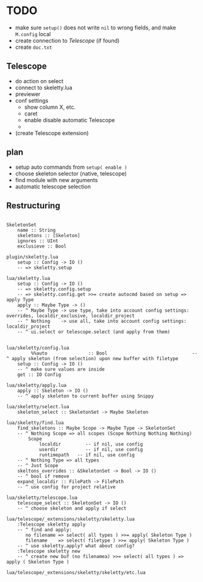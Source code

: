 # TODO
* make sure `setup()` does not write `nil` to wrong fields, and make `M.config` local
* create connection to _Telescope_ (if found)
* create `doc.txt` 

## Telescope
* do action on select
* connect to skeletty.lua
* previewer
* conf settings
  - show column X, etc.
  - caret
  - enable disable automatic Telescope
  - 
* (create Telescope extension)

## plan
* setup auto commands from `setup( enable )`
* choose skeleton selector (native, telescope)
* find module with new arguments
* automatic telescope selection

## Restructuring
```

SkeletonSet
    name :: String
    skeletons :: [Skeleton]
    ignores :: UInt
    exclusieve :: Bool
    
plugin/skeletty.lua
    setup :: Config -> IO ()
    -- => skeletty.setup
    
lua/skeletty.lua
    setup :: Config -> IO ()
    -- => skeletty.config.setup
    -- => skeletty.config.get >>= create autocmd based on setup => apply Type
    apply :: Maybe Type -> () 
    -- ^ Maybe Type -> use type, take into account config settings: overrides, localdir_exclusive, localdir_project
    -- ^ Nothing    -> use all, take into account config settings: localdir_project
    -- ^ ui.select or telescope.select (and apply from them)
    
    
lua/skeletty/config.lua
         %%auto               :: Bool                               -- ^ apply skeleton (from selection) upon new buffer with filetype 
    setup :: Config -> IO ()
    -- ^ make sure values are inside
    get :: IO Config

lua/skeletty/apply.lua
    apply :: Skeleton -> IO ()
    -- ^ apply skeleton to current buffer using Snippy
    
lua/skeletty/select.lua
    skeleton_select :: SkeletonSet -> Maybe Skeleton
    
lua/skeletty/find.lua
    find_skeletons :: Maybe Scope -> Maybe Type -> SkeletonSet   
    -- ^ Nothing Scope => all scopes (Scope Nothing Nothing Nothing)
        Scope
            localdir         -- if nil, use config
            userdir          -- if nil, use config
            runtimepath   -- if nil, use config
    -- ^ Nothing Type => all types
    -- ^ Just Scope 
    skeltons_overrides :: &SkeletonSet -> Bool -> IO ()
    -- ^ bool if remove
    expand_localdir :: FilePath -> FilePath
    -- ^ use config for project relative
            
lua/skeletty/telescope.lua
    telescope_select :: SkeletonSet -> IO ()
    -- ^ choose skeleton and apply if select

lua/telescope/_extensions/skeletty/skeletty.lua
    :Telescope skeletty apply
    -- ^ find and apply: 
       no filename => select( all types ) >>= apply( Skeleton Type )
       filename    => select( filetype ) >>= apply( Skeleton Type )
    -- ^ use skeletty.apply? what about config?
    :Telescope skeletty new
    -- ^ create new buf (no filenamea) >>= select( all types ) => apply ( Skeleton Type )

lua/telescope/_extensions/skeletty/skeletty/etc.lua

```
